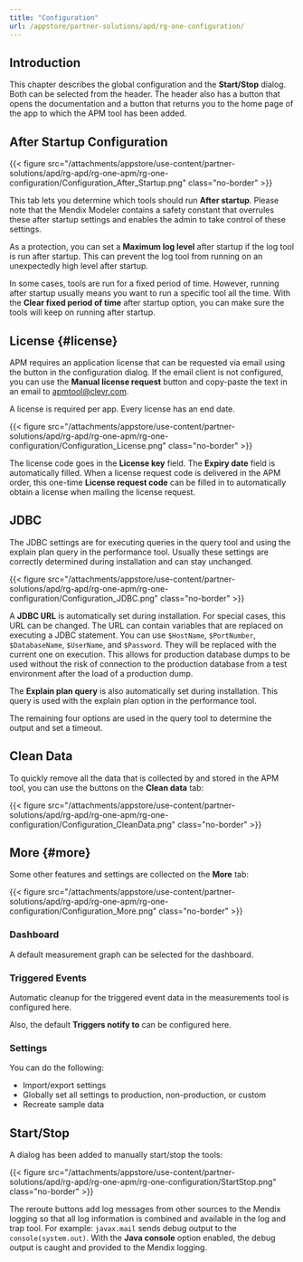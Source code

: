 ```yaml
---
title: "Configuration"
url: /appstore/partner-solutions/apd/rg-one-configuration/
---
```


## Introduction

This chapter describes the global configuration and the **Start/Stop** dialog. Both can be selected from the header. The header also has a button that opens the documentation and a button that returns you to the home page of the app to which the APM tool has been added.

## After Startup Configuration

{{< figure src="/attachments/appstore/use-content/partner-solutions/apd/rg-apd/rg-one-apm/rg-one-configuration/Configuration_After_Startup.png" class="no-border" >}}

This tab lets you determine which tools should run **After startup**. Please note that the Mendix Modeler contains a safety constant that overrules these after startup settings and enables the admin to take control of these settings.

As a protection, you can set a **Maximum log level** after startup if the log tool is run after startup. This can prevent the log tool from running on an unexpectedly high level after startup.

In some cases, tools are run for a fixed period of time. However, running after startup usually means you want to run a specific tool all the time. With the  **Clear fixed period of time** after startup option, you can make sure the tools will keep on running after startup.

## License {#license}

APM requires an application license that can be requested via email using the button in the configuration dialog. If the email client is not configured, you can use the **Manual license request** button and copy-paste the text in an email to [apmtool@clevr.com](mailto:apmtool@clevr.com).

A license is required per app. Every license has an end date.

{{< figure src="/attachments/appstore/use-content/partner-solutions/apd/rg-apd/rg-one-apm/rg-one-configuration/Configuration_License.png" class="no-border" >}}

The license code goes in the **License key** field. The **Expiry date** field is automatically filled. When a license request code is delivered in the APM order, this one-time **License request code** can be filled in to automatically obtain a license when mailing the license request.

## JDBC

The JDBC settings are for executing queries in the query tool and using the explain plan query in the performance tool. Usually these settings are correctly determined during installation and can stay unchanged.

{{< figure src="/attachments/appstore/use-content/partner-solutions/apd/rg-apd/rg-one-apm/rg-one-configuration/Configuration_JDBC.png" class="no-border" >}}                       

A **JDBC URL** is automatically set during installation. For special cases, this URL can be changed. The URL can contain variables that are replaced on executing a JDBC statement. You can use `$HostName`, `$PortNumber`, `$DatabaseName`, `$UserName`, and `$Password`. They will be replaced with the current one on execution. This allows for production database dumps to be used without the risk of connection to the production database from a test environment after the load of a production dump.

The **Explain plan query** is also automatically set during installation. This query is used with the explain plan option in the performance tool.

The remaining four options are used in the query tool to determine the output and set a timeout.

## Clean Data

To quickly remove all the data that is collected by and stored in the APM tool, you can use the buttons on the **Clean data** tab:

{{< figure src="/attachments/appstore/use-content/partner-solutions/apd/rg-apd/rg-one-apm/rg-one-configuration/Configuration_CleanData.png" class="no-border" >}}                       

## More {#more}

Some other features and settings are collected on the **More** tab:

{{< figure src="/attachments/appstore/use-content/partner-solutions/apd/rg-apd/rg-one-apm/rg-one-configuration/Configuration_More.png" class="no-border" >}}                       

### Dashboard

A default measurement graph can be selected for the dashboard.

### Triggered Events

Automatic cleanup for the triggered event data in the measurements tool is configured here.

Also, the default **Triggers notify to** can be configured here.

### Settings

You can do the following:

* Import/export settings
* Globally set all settings to production, non-production, or custom
* Recreate sample data

## Start/Stop

A dialog has been added to manually start/stop the tools:

{{< figure src="/attachments/appstore/use-content/partner-solutions/apd/rg-apd/rg-one-apm/rg-one-configuration/StartStop.png" class="no-border" >}}                       

The reroute buttons add log messages from other sources to the Mendix logging so that all log information is combined and available in the log and trap tool. For example: `javax.mail` sends debug output to the `console(system.out)`. With the **Java console** option enabled, the debug output is caught and provided to the Mendix logging.
